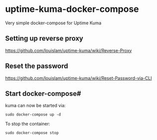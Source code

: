 # uptime-kuma-docker-compose
Very simple docker-compose for Uptime Kuma

## Setting up reverse proxy
https://github.com/louislam/uptime-kuma/wiki/Reverse-Proxy

## Reset the password
https://github.com/louislam/uptime-kuma/wiki/Reset-Password-via-CLI

## Start docker-compose#

kuma can now be started via:

``sudo docker-compose up -d``

To stop the container:

``sudo docker-compose stop``
